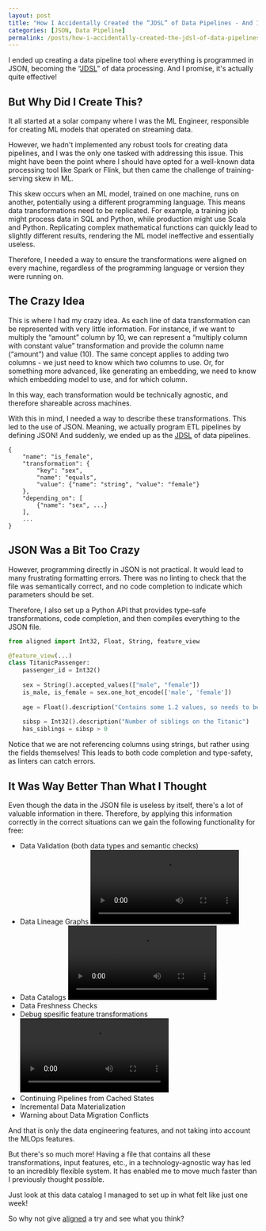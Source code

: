 ```yaml
---
layout: post
title: "How I Accidentally Created the “JDSL” of Data Pipelines - And It's Awesome"
categories: [JSON, Data Pipeline]
permalink: /posts/how-i-accidentally-created-the-jdsl-of-data-pipelines
---
```


I ended up creating a data pipeline tool where everything is programmed in JSON, becoming the “[JDSL](https://www.youtube.com/watch?v=QwUPs5N9I6I)” of data processing. And I promise, it's actually quite effective!

## But Why Did I Create This?

It all started at a solar company where I was the ML Engineer, responsible for creating ML models that operated on streaming data.

However, we hadn't implemented any robust tools for creating data pipelines, and I was the only one tasked with addressing this issue. This might have been the point where I should have opted for a well-known data processing tool like Spark or Flink, but then came the challenge of training-serving skew in ML.

This skew occurs when an ML model, trained on one machine, runs on another, potentially using a different programming language. This means data transformations need to be replicated. For example, a training job might process data in SQL and Python, while production might use Scala and Python. Replicating complex mathematical functions can quickly lead to slightly different results, rendering the ML model ineffective and essentially useless.

Therefore, I needed a way to ensure the transformations were aligned on every machine, regardless of the programming language or version they were running on.

## The Crazy Idea

This is where I had my crazy idea. As each line of data transformation can be represented with very little information. 
For instance, if we want to multiply the “amount” column by 10, we can represent a “multiply column with constant value” transformation and provide the column name (“amount”) and value (10).
The same concept applies to adding two columns - we just need to know which two columns to use.
Or, for something more advanced, like generating an embedding, we need to know which embedding model to use, and for which column.

In this way, each transformation would be technically agnostic, and therefore shareable across machines.

With this in mind, I needed a way to describe these transformations. This led to the use of JSON. Meaning, we actually program ETL pipelines by defining JSON! And suddenly, we ended up as the [JDSL](https://www.youtube.com/watch?v=QwUPs5N9I6I) of data pipelines.

```
{
    "name": "is_female",
    "transformation": {
        "key": "sex", 
        "name": "equals", 
        "value": {"name": "string", "value": "female"}
    },
    "depending_on": [
        {"name": "sex", ...}
    ],
    ...
}
```

## JSON Was a Bit Too Crazy

However, programming directly in JSON is not practical. It would lead to many frustrating formatting errors. There was no linting to check that the file was semantically correct, and no code completion to indicate which parameters should be set.

Therefore, I also set up a Python API that provides type-safe transformations, code completion, and then compiles everything to the JSON file.

```python
from aligned import Int32, Float, String, feature_view

@feature_view(...)
class TitanicPassenger:    
    passenger_id = Int32()
        
    sex = String().accepted_values(["male", "female"])
    is_male, is_female = sex.one_hot_encode(['male', 'female'])
    
    age = Float().description("Contains some 1.2 values, so needs to be a float")
    
    sibsp = Int32().description("Number of siblings on the Titanic")
    has_siblings = sibsp > 0
```

Notice that we are not referencing columns using strings, but rather using the fields themselves! This leads to both code completion and type-safety, as linters can catch errors.

## It Was Way Better Than What I Thought

Even though the data in the JSON file is useless by itself, there's a lot of valuable information in there. Therefore, by applying this information correctly in the correct situations can we gain the following functionality for free:

- Data Validation (both data types and semantic checks)
- Data Lineage Graphs
![View Data Lineage](/assets/videos/aligned-overall-data-lineage.mp4)
- Data Catalogs
![View Data Catalog](/assets/videos/aligned-data-catalog.mp4)
- Data Freshness Checks
- Debug spesific feature transformations
![View Data Catalog](/assets/videos/aligned-test-transformations.mp4)
- Continuing Pipelines from Cached States
- Incremental Data Materialization
- Warning about Data Migration Conflicts

And that is only the data engineering features, and not taking into account the MLOps features. 

But there's so much more! Having a file that contains all these transformations, input features, etc., in a technology-agnostic way has led to an incredibly flexible system. It has enabled me to move much faster than I previously thought possible.

Just look at this data catalog I managed to set up in what felt like just one week!

So why not give [aligned](https://github.com/MatsMoll/aligned) a try and see what you think?
